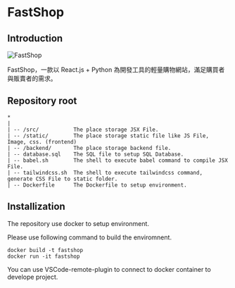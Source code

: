 # FastShop

## Introduction

![FastShop](https://user-images.githubusercontent.com/69747731/189900653-63525935-2691-487d-9709-1a030ff7c470.png)

FastShop，一款以 React.js + Python 為開發工具的輕量購物網站，滿足購買者與販賣者的需求。


## Repository root

```
*
|
| -- /src/           The place storage JSX File.
| -- /static/        The place storage static file like JS File, Image, css. (frontend)
| -- /backend/       The place storage backend file.
| -- database.sql    The SQL file to setup SQL Database.
| -- babel.sh        The shell to execute babel command to compile JSX File.
| -- tailwindcss.sh  The shell to execute tailwindcss command, generate CSS File to static folder.
| -- Dockerfile      The Dockerfile to setup environment.
```

## Installization

The repository use docker to setup environment.

Please use following command to build the enviromnent.

```
docker build -t fastshop
docker run -it fastshop
```

You can use VSCode-remote-plugin to connect to docker container to develope project.